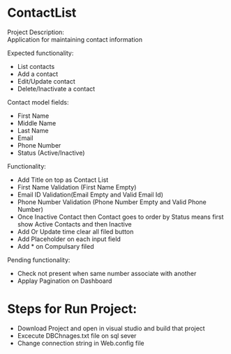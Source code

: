 # ContactList

Project Description:  
Application for maintaining contact information

Expected functionality:  
-	List contacts  
-	Add a contact  
-	Edit/Update contact  
-	Delete/Inactivate a contact 

Contact model fields:  
-	First Name  
-	Middle Name
-	Last Name
-	Email  
-	Phone Number  
-	Status (Active/Inactive)  

Functionality:
-	Add Title on top as Contact List 
-	First Name Validation (First Name Empty) 
-	Email ID Validation(Email Empty and Valid Email Id) 
-	Phone Number Validation (Phone Number Empty and Valid Phone Number) 
-	Once Inactive Contact then Contact goes to order by Status means first show Active Contacts and then Inactive 
-	Add Or Update time clear all filed button  
-	Add Placeholder on each input field 
-	Add * on Compulsary filed 

Pending functionality:
- Check not present when same number associate with another 
-	Applay Pagination on Dashboard 

# Steps for Run Project:
-	Download Project and open in visual studio and build that project 
-	Excecute DBChnages.txt file on sql sever 
-	Change connection string in Web.config file  
